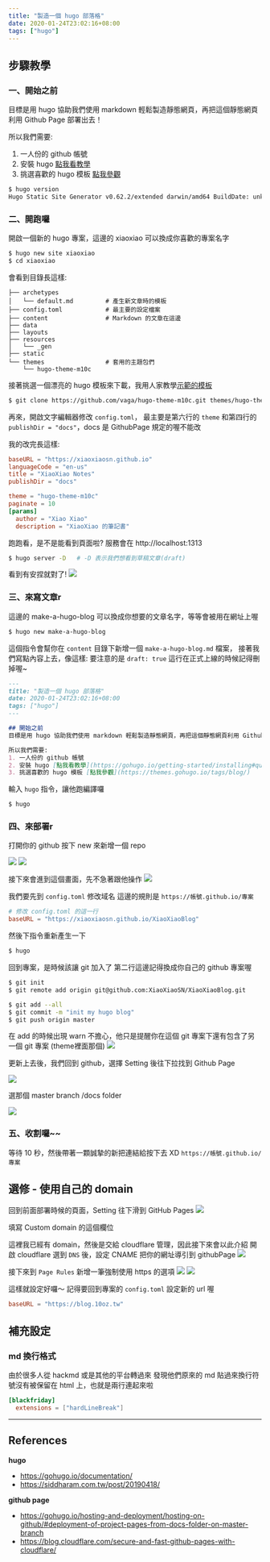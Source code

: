 ```yaml
---
title: "製造一個 hugo 部落格"
date: 2020-01-24T23:02:16+08:00
tags: ["hugo"]
---
```


## 步驟教學
### 一、開始之前

目標是用 hugo 協助我們使用 markdown 輕鬆製造靜態網頁，再把這個靜態網頁利用 Github Page 部署出去！

所以我們需要:
1. 一人份的 github 帳號
2. 安裝 hugo [點我看教學](https://gohugo.io/getting-started/installing#quick-install)
3. 挑選喜歡的 hugo 模板 [點我參觀](https://themes.gohugo.io/tags/blog/)

```sh
$ hugo version
Hugo Static Site Generator v0.62.2/extended darwin/amd64 BuildDate: unknown
```

### 二、開跑囉

開啟一個新的 hugo 專案，這邊的 xiaoxiao 可以換成你喜歡的專案名字
```sh
$ hugo new site xiaoxiao
$ cd xiaoxiao
```

會看到目錄長這樣:
``` 
├── archetypes
│   └── default.md         # 產生新文章時的模板
├── config.toml            # 最主要的設定檔案
├── content                # Markdown 的文章在這邊
├── data
├── layouts
├── resources
│   └── _gen
├── static
└── themes                 # 套用的主題包們
    └── hugo-theme-m10c
```

接著挑選一個漂亮的 hugo 模板來下載，我用人家教學[示範的模板](https://themes.gohugo.io/hugo-theme-m10c/)
```sh
$ git clone https://github.com/vaga/hugo-theme-m10c.git themes/hugo-theme-m10c
```

再來，開啟文字編輯器修改 `config.toml`，
最主要是第六行的 `theme` 
和第四行的 `publishDir = "docs"`，docs 是 GithubPage 規定的喔不能改

我的改完長這樣:
```toml
baseURL = "https://xiaoxiaosn.github.io"
languageCode = "en-us"
title = "XiaoXiao Notes"
publishDir = "docs"

theme = "hugo-theme-m10c"
paginate = 10
[params]
  author = "Xiao Xiao"
  description = "XiaoXiao 的筆記書"
```

跑跑看，是不是能看到頁面啦? 服務會在 http://localhost:1313
```sh
$ hugo server -D   # -D 表示我們想看到草稿文章(draft)
```

看到有安捏就對了!
![](https://i.imgur.com/aHQCWn7.png)


### 三、來寫文章r

這邊的 make-a-hugo-blog 可以換成你想要的文章名字，等等會被用在網址上喔
```sh
$ hugo new make-a-hugo-blog
```

這個指令會幫你在 `content` 目錄下新增一個 `make-a-hugo-blog.md` 檔案，
接著我們寫點內容上去，像這樣:
要注意的是 `draft: true` 這行在正式上線的時候記得刪掉喔~
```markdown
---
title: "製造一個 hugo 部落格"
date: 2020-01-24T23:02:16+08:00
tags: ["hugo"]
---

## 開始之前
目標是用 hugo 協助我們使用 markdown 輕鬆製造靜態網頁，再把這個靜態網頁利用 Github Page 部署出去！

所以我們需要:
1. 一人份的 github 帳號
2. 安裝 hugo [點我看教學](https://gohugo.io/getting-started/installing#quick-install)
3. 挑選喜歡的 hugo 模板 [點我參觀](https://themes.gohugo.io/tags/blog/)
```

輸入 `hugo` 指令，讓他跑編譯囉
```sh
$ hugo
```

### 四、來部署r

打開你的 github 按下 new 來新增一個 repo

![](https://i.imgur.com/eZalJYom.png)
![](https://i.imgur.com/dDxBq4s.png)

接下來會進到這個畫面，先不急著跟他操作
![](https://i.imgur.com/psPPTwb.png)


我們要先到 `config.toml` 修改域名
這邊的規則是 `https://帳號.github.io/專案`
```toml
# 修改 config.toml 的這一行
baseURL = "https://xiaoxiaosn.github.io/XiaoXiaoBlog"
```

然後下指令重新產生一下
```sh
$ hugo
```

回到專案，是時候該讓 git 加入了
第二行這邊記得換成你自己的 github 專案喔
```sh
$ git init
$ git remote add origin git@github.com:XiaoXiaoSN/XiaoXiaoBlog.git
```

```sh
$ git add --all 
$ git commit -m "init my hugo blog"
$ git push origin master
```
在 add 的時候出現 warn 不擔心，他只是提醒你在這個 git 專案下還有包含了另一個 git 專案 (theme裡面那個)
![](https://i.imgur.com/zIZreex.png)


更新上去後，我們回到 github，選擇 Setting 後往下拉找到 Github Page

![](https://i.imgur.com/kqawzJ9.png)

選那個 master branch /docs folder

![](https://i.imgur.com/baEgG5z.png)


### 五、收割囉~~
等待 10 秒，然後帶著一顆誠摯的新把連結給按下去 XD
`https://帳號.github.io/專案`

## 選修 - 使用自己的 domain
回到前面部署時候的頁面，Setting 往下滑到 GitHub Pages
![](https://i.imgur.com/ICR6di6.png)

填寫 Custom domain 的這個欄位

這裡我已經有 domain，然後是交給 cloudflare 管理，因此接下來會以此介紹
開啟 cloudflare 選到 `DNS` 後，設定 CNAME 把你的網址導引到 githubPage
![](https://i.imgur.com/czihvqT.png)

接下來到 `Page Rules` 新增一筆強制使用 https 的選項
![](https://i.imgur.com/1Bqyugo.png)
![](https://i.imgur.com/l3G09A1.png)

這樣就設定好囉～ 
記得要回到專案的 `config.toml` 設定新的 url 喔

```toml
baseURL = "https://blog.10oz.tw"
```

## 補充設定
### md 換行格式
由於很多人從 hackmd 或是其他的平台轉過來
發現他們原來的 md 貼過來換行符號沒有被保留在 html 上，也就是兩行連起來啦

```toml
[blackfriday]
  extensions = ["hardLineBreak"]
```

---

## References
**hugo**
* https://gohugo.io/documentation/
* https://siddharam.com.tw/post/20190418/

**github page**
* https://gohugo.io/hosting-and-deployment/hosting-on-github/#deployment-of-project-pages-from-docs-folder-on-master-branch
* https://blog.cloudflare.com/secure-and-fast-github-pages-with-cloudflare/